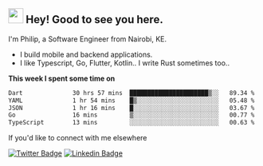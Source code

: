 <h2><img src="https://slackmojis.com/emojis/3643-cool-doge/download" width="30"/> Hey! Good to see you here.</h2>

<p>I'm Philip, a Software Engineer from Nairobi, KE. 

- I build mobile and backend applications.
- I like Typescript, Go, Flutter, Kotlin.. I write Rust sometimes too..</p>

**This week I spent some time on**
<!--START_SECTION:waka-->

```txt
Dart              30 hrs 57 mins  ██████████████████████▒░░   89.34 %
YAML              1 hr 54 mins    █▒░░░░░░░░░░░░░░░░░░░░░░░   05.48 %
JSON              1 hr 16 mins    █░░░░░░░░░░░░░░░░░░░░░░░░   03.67 %
Go                16 mins         ▒░░░░░░░░░░░░░░░░░░░░░░░░   00.77 %
TypeScript        13 mins         ░░░░░░░░░░░░░░░░░░░░░░░░░   00.63 %
```

<!--END_SECTION:waka-->

If you'd like to connect with me elsewhere

[![Twitter Badge](https://img.shields.io/badge/-Twitter-1ca0f1?style=flat-square&labelColor=1ca0f1&logo=twitter&logoColor=white&link=https://twitter.com/_diogorodrigues)](https://twitter.com/kimathiphil)  [![Linkedin Badge](https://img.shields.io/badge/-LinkedIn-blue?style=flat-square&logo=Linkedin&logoColor=white&link=https://www.linkedin.com/in/philip-kimathi-2604a9114/)](https://www.linkedin.com/in/philip-kimathi-2604a9114/)

